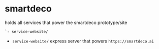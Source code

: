 # smartdeco

holds all services that power the smartdeco prototype/site

```
`- service-website/
```

* `service-website/`  express server that powers `https://smartdeco.ai`
